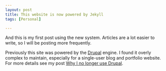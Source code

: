 ```yaml
---
layout: post
title: This website is now powered by Jekyll
tags: [Personal]

---
```

And this is my first post using the new system. Articles are a lot easier to
write, so I will be posting more frequently.

Previously this site was powered by the [Drupal] engine. I found it overly
complex to maintain, especially for a single-user blog and portfolio website.
For more details see my post [Why I no longer use Drupal].

[Drupal]: http://drupal.org
[Why I no longer use Drupal]: /articles/2012/12/16/why-i-no-longer-use-drupal/